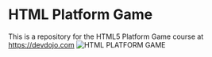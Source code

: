 # HTML Platform Game
This is a repository for the HTML5 Platform Game course at https://devdojo.com
![HTML PLATFORM GAME](https://devdojo.com/uploads/images/April2016/html5-game.png "HTML5 Game Course")